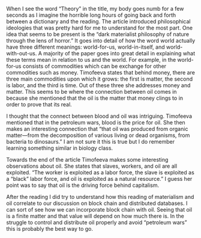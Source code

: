 When I see the word “Theory” in the title, my body goes numb for a few seconds as I imagine the horrible long hours of going back and forth between a dictionary and the reading. The article introduced philosophical ideologies that was pretty hard for me to understand for the most part. One idea that seems to be present is the “dark materialist philosophy of nature through the lens of horror.” It goes into detail of how the word world actually have three different meanings: world-for-us, world-in-itself, and world-with-out-us. A majority of the paper goes into great detail in explaining what these terms mean in relation to us and the world. For example, in the world-for-us consists of commodities which can be exchange for other commodities such as money. Timofeeva states that behind money, there are three main commodities upon which it grows: the first is matter, the second is labor, and the third is time. Out of these three she addresses money and matter. This seems to be where the connection between oil comes in because she mentioned that the oil is the matter that money clings to in order to prove that its real. 


I thought that the connect between blood and oil was intriguing. Timofeeva mentioned that in the petroleum wars, blood is the price for oil. She then makes an interesting connection that 
“that oil was produced from organic matter—from the decomposition of various living or dead organisms, from bacteria to dinosaurs.” I am not sure it this is true but I do remember learning something similar in biology class.  

Towards the end of the article Timofeeva makes some interesting observations about oil. She states that slaves, workers, and oil are all exploited. “The worker is exploited as a labor force, the slave is exploited as a “black” labor force, and oil is exploited as a natural resource.” I guess her point was to say that oil is the driving force behind capitalism. 

After the reading I did try to understand how this reading of materialism and oil correlate to our discussion on block chain and distributed databases. I can sort of see how we can incorporate block chain with oil. Seeing that oil is a finite matter and that value will depend on how much there is. In the struggle to control and distribute oil properly and avoid “petroleum wars” this is probably the best way to go.


